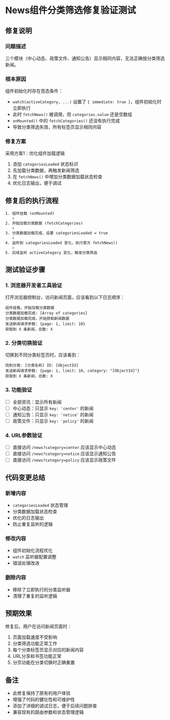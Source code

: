 # News组件分类筛选修复验证测试

## 修复说明

### 问题描述
三个模块（中心动态、政策文件、通知公告）显示相同内容，无法正确按分类筛选新闻。

### 根本原因
组件初始化时存在竞态条件：
- `watch(activeCategory, ...)` 设置了 `{ immediate: true }`，组件初始化时立即执行
- 此时 `fetchNews()` 被调用，但 `categories.value` 还是空数组
- `onMounted()` 中的 `fetchCategories()` 还没有执行完成
- 导致分类筛选失效，所有标签页显示相同内容

### 修复方案
采用方案1：优化组件加载逻辑
1. 添加 `categoriesLoaded` 状态标识
2. 先加载分类数据，再触发新闻筛选
3. 在 `fetchNews()` 中增加分类数据加载状态检查
4. 优化日志输出，便于调试

## 修复后的执行流程

```
1. 组件挂载 (onMounted)
   ↓
2. 开始加载分类数据 (fetchCategories)
   ↓
3. 分类数据加载完成，设置 categoriesLoaded = true
   ↓
4. 监听到 categoriesLoaded 变化，执行首次 fetchNews()
   ↓
5. 后续监听 activeCategory 变化，触发分类筛选
```

## 测试验证步骤

### 1. 浏览器开发者工具验证
打开浏览器控制台，访问新闻页面，应该看到以下日志顺序：
```
组件挂载，开始加载分类数据
分类数据加载完成: [Array of categories]
分类数据加载完成，开始获取新闻数据
发送新闻请求参数: {page: 1, limit: 10}
获取到 X 条新闻，总数: X
```

### 2. 分类切换验证
切换到不同分类标签页时，应该看到：
```
找到分类: [分类名称] ID: [ObjectId]
发送新闻请求参数: {page: 1, limit: 10, category: "[ObjectId]"}
获取到 X 条新闻，总数: X
```

### 3. 功能验证
- [ ] 全部资讯：显示所有新闻
- [ ] 中心动态：只显示 `key: 'center'` 的新闻
- [ ] 通知公告：只显示 `key: 'notice'` 的新闻
- [ ] 政策文件：只显示 `key: 'policy'` 的新闻

### 4. URL参数验证
- [ ] 直接访问 `/news?category=center` 应该显示中心动态
- [ ] 直接访问 `/news?category=notice` 应该显示通知公告
- [ ] 直接访问 `/news?category=policy` 应该显示政策文件

## 代码变更总结

### 新增内容
- `categoriesLoaded` 状态管理
- 分类数据加载状态检查
- 优化的日志输出
- 防止重复监听的逻辑

### 修改内容
- 组件初始化流程优化
- `watch` 监听器配置调整
- 错误处理改进

### 删除内容
- 移除了立即执行的分类监听器
- 清理了重复的监听逻辑

## 预期效果

修复后，用户在访问新闻页面时：
1. 页面加载速度不受影响
2. 分类筛选功能正常工作
3. 每个分类标签页显示对应的新闻内容
4. URL分享和书签功能正常
5. 分页功能在分类切换时正确重置

## 备注

- 此修复保持了原有的用户体验
- 增强了代码的健壮性和可维护性
- 添加了详细的调试日志，便于后续问题排查
- 兼容现有的路由参数和状态管理逻辑
